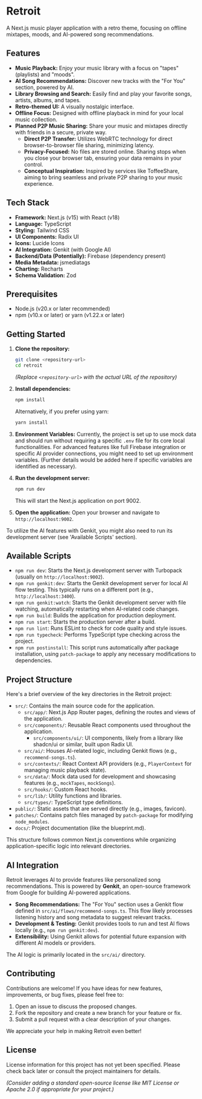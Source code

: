 # Retroit

A Next.js music player application with a retro theme, focusing on offline mixtapes, moods, and AI-powered song recommendations.

## Features

- **Music Playback:** Enjoy your music library with a focus on "tapes" (playlists) and "moods".
- **AI Song Recommendations:** Discover new tracks with the "For You" section, powered by AI.
- **Library Browsing and Search:** Easily find and play your favorite songs, artists, albums, and tapes.
- **Retro-themed UI:** A visually nostalgic interface.
- **Offline Focus:** Designed with offline playback in mind for your local music collection.
- **Planned P2P Music Sharing:** Share your music and mixtapes directly with friends in a secure, private way.
    - **Direct P2P Transfer:** Utilizes WebRTC technology for direct browser-to-browser file sharing, minimizing latency.
    - **Privacy-Focused:** No files are stored online. Sharing stops when you close your browser tab, ensuring your data remains in your control.
    - **Conceptual Inspiration:** Inspired by services like ToffeeShare, aiming to bring seamless and private P2P sharing to your music experience.

## Tech Stack

- **Framework:** Next.js (v15) with React (v18)
- **Language:** TypeScript
- **Styling:** Tailwind CSS
- **UI Components:** Radix UI
- **Icons:** Lucide Icons
- **AI Integration:** Genkit (with Google AI)
- **Backend/Data (Potentially):** Firebase (dependency present)
- **Media Metadata:** jsmediatags
- **Charting:** Recharts
- **Schema Validation:** Zod

## Prerequisites

- Node.js (v20.x or later recommended)
- npm (v10.x or later) or yarn (v1.22.x or later)

## Getting Started

1.  **Clone the repository:**
    ```bash
    git clone <repository-url>
    cd retroit
    ```
    *(Replace `<repository-url>` with the actual URL of the repository)*

2.  **Install dependencies:**
    ```bash
    npm install
    ```
    Alternatively, if you prefer using yarn:
    ```bash
    yarn install
    ```

3.  **Environment Variables:**
    Currently, the project is set up to use mock data and should run without requiring a specific `.env` file for its core local functionalities. For advanced features like full Firebase integration or specific AI provider connections, you might need to set up environment variables. (Further details would be added here if specific variables are identified as necessary).

4.  **Run the development server:**
    ```bash
    npm run dev
    ```
    This will start the Next.js application on port 9002.

5.  **Open the application:**
    Open your browser and navigate to `http://localhost:9002`.

To utilize the AI features with Genkit, you might also need to run its development server (see 'Available Scripts' section).

## Available Scripts

-   `npm run dev`: Starts the Next.js development server with Turbopack (usually on `http://localhost:9002`).
-   `npm run genkit:dev`: Starts the Genkit development server for local AI flow testing. This typically runs on a different port (e.g., `http://localhost:3400`).
-   `npm run genkit:watch`: Starts the Genkit development server with file watching, automatically restarting when AI-related code changes.
-   `npm run build`: Builds the application for production deployment.
-   `npm run start`: Starts the production server after a build.
-   `npm run lint`: Runs ESLint to check for code quality and style issues.
-   `npm run typecheck`: Performs TypeScript type checking across the project.
-   `npm run postinstall`: This script runs automatically after package installation, using `patch-package` to apply any necessary modifications to dependencies.

## Project Structure

Here's a brief overview of the key directories in the Retroit project:

-   `src/`: Contains the main source code for the application.
    -   `src/app/`: Next.js App Router pages, defining the routes and views of the application.
    -   `src/components/`: Reusable React components used throughout the application.
        -   `src/components/ui/`: UI components, likely from a library like shadcn/ui or similar, built upon Radix UI.
    -   `src/ai/`: Houses AI-related logic, including Genkit flows (e.g., `recommend-songs.ts`).
    -   `src/contexts/`: React Context API providers (e.g., `PlayerContext` for managing music playback state).
    -   `src/data/`: Mock data used for development and showcasing features (e.g., `mockTapes`, `mockSongs`).
    -   `src/hooks/`: Custom React hooks.
    -   `src/lib/`: Utility functions and libraries.
    -   `src/types/`: TypeScript type definitions.
-   `public/`: Static assets that are served directly (e.g., images, favicon).
-   `patches/`: Contains patch files managed by `patch-package` for modifying `node_modules`.
-   `docs/`: Project documentation (like the blueprint.md).

This structure follows common Next.js conventions while organizing application-specific logic into relevant directories.

## AI Integration

Retroit leverages AI to provide features like personalized song recommendations. This is powered by **Genkit**, an open-source framework from Google for building AI-powered applications.

-   **Song Recommendations:** The "For You" section uses a Genkit flow defined in `src/ai/flows/recommend-songs.ts`. This flow likely processes listening history and song metadata to suggest relevant tracks.
-   **Development & Testing:** Genkit provides tools to run and test AI flows locally (e.g., `npm run genkit:dev`).
-   **Extensibility:** Using Genkit allows for potential future expansion with different AI models or providers.

The AI logic is primarily located in the `src/ai/` directory.

## Contributing

Contributions are welcome! If you have ideas for new features, improvements, or bug fixes, please feel free to:

1.  Open an issue to discuss the proposed changes.
2.  Fork the repository and create a new branch for your feature or fix.
3.  Submit a pull request with a clear description of your changes.

We appreciate your help in making Retroit even better!

## License

License information for this project has not yet been specified. Please check back later or consult the project maintainers for details.

*(Consider adding a standard open-source license like MIT License or Apache 2.0 if appropriate for your project.)*
